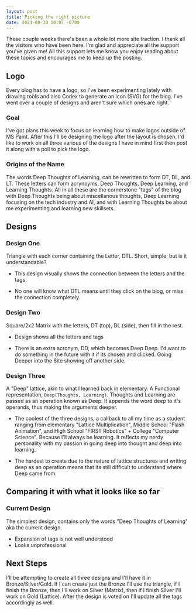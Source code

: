 ```yaml
---
layout: post
title: Picking the right picture
date: 2021-08-30 10:07 -0700
---
```

These couple weeks there's been a whole lot more site traction. I thank all the visitors who have been here. I'm glad and appreciate all the support you've given me! All this support lets me know you enjoy reading about these topics and encourages me to keep up the posting.

## Logo
Every blog has to have a logo, so I've been experimenting lately with drawing tools and also Codex to generate an icon (SVG) for the blog. I've went over a couple of designs and aren't sure which ones are right.

### Goal
I've got plans this week to focus on learning how to make logos outside of MS Paint. After this I'll be designing the logo after the layout is chosen. I'd like to work on all three various of the designs I have in mind first then post it along with a poll to pick the logo.

### Origins of the Name
The words Deep Thoughts of Learning, can be rewritten to form DT, DL, and LT. These letters can form acrynoyms, Deep Thoughts, Deep Learning, and Learning Thoughts. All in all these are the cornerstone "tags" of the blog with Deep Thoughts being about miscellanous thoughts, Deep Learning focusing on the tech industry and AI, and with Learning Thoughts be about me experimenting and learning new skillsets. 

## Designs
### Design One
Triangle with each corner containing the Letter, DTL. Short, simple, but is it understandable?

+ This design visually shows the connection between the letters and the tags.
- No one will know what DTL means until they click on the blog, or miss the connection completely.

### Design Two
Square/2x2 Matrix with the letters, DT (top), DL (side), then fill in the rest. 

+ Design shows all the letters and tags
- There is an extra acronym, DD, which becomes Deep Deep. I'd want to do something in the future with it if its chosen and clicked. Going Deeper into the Site showing off another side.

### Design Three
A "Deep" lattice, akin to what I learned back in elementary. A Functional representation, `Deep(Thoughts, Learning)`. Thoughts and Learning are passed as an operation known as Deep. It appends the word deep to it's operands, thus making the arguments deeper.

+ The coolest of the three designs, a callback to all my time as a student ranging from elementary "Lattice Multiplication", Middle School "Flash Animation", and High School "FIRST Robotics" + College "Computer Science". Because I'll always be learning. It reflects my nerdy personality with my passion in going deep into thought and deep into learning.
- The hardest to create due to the nature of lattice structures and writing deep as an operation means that its still difficult to understand where Deep came from.

## Comparing it with what it looks like so far
### Current Design
The simplest design, contains only the words "Deep Thoughts of Learning" aka the current design.
- Expansion of tags is not well understood
- Looks unprofessional

## Next Steps
I'll be attempting to create all three designs and I'll have it in Bronze/Silver/Gold. If I can create just the Bronze I'll use the triangle, if I finish the Bronze, then I'll work on Silver (Matrix), then if I finish Silver I'll work on Gold (Lattice). After the design is voted on I'll update all the tags accordingly as well.
